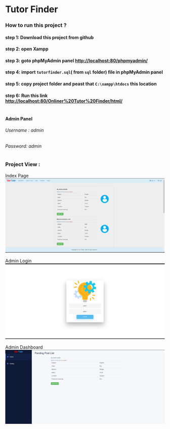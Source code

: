 # Tutor Finder

### How to run this project ?

#### step 1: Download this project from github
#### step 2: open Xampp
#### step 3: goto phpMyAdmin panel [http://localhost:80/phpmyadmin/](http://localhost:80/phpmyadmin/)
#### step 4: import ``tutorfinder.sql``( from `sql` folder) file in phpMyAdmin panel
#### step 5: copy project folder and peast that ``C:\xampp\htdocs`` this location
#### step 6: Run this link [http://localhost:80/Onliner%20Tutor%20Finder/html/](http://localhost:80/Onliner%20Tutor%20Finder/html/)
#
#### Admin Panel
###### Username : admin
###### Password: admin
# 
### Project View :
Index Page
![alt text](images/screensorts/2.PNG)

Admin Login
![alt text](images/screensorts/1.PNG)

Admin Dashboard
![alt text](images/screensorts/3.PNG)

